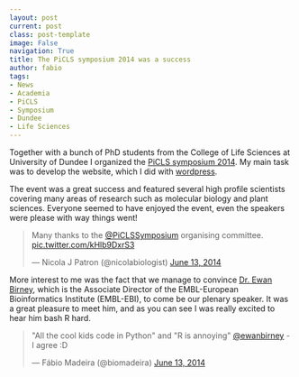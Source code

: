 ```yaml
---
layout: post
current: post
class: post-template
image: False
navigation: True
title: The PiCLS symposium 2014 was a success
author: fabio
tags:
- News
- Academia
- PiCLS
- Symposium
- Dundee
- Life Sciences
---
```


Together with a bunch of PhD students from the College of Life Sciences at University of Dundee I organized the [PiCLS symposium 2014](http://piclssymposium.org/2014/). My main task was to develop the website, which I did with [wordpress](https://wordpress.org/).

The event was a great success and featured several high profile scientists covering many areas of research such as molecular biology and plant sciences. Everyone seemed to have enjoyed the event, even the speakers were please with way things went!

<blockquote class="twitter-tweet tw-align-center" lang="en"><p lang="en" dir="ltr">Many thanks to the <a href="https://twitter.com/PiCLSSymposium">@PiCLSSymposium</a> organising committee. <a href="http://t.co/kHlb9DxrS3">pic.twitter.com/kHlb9DxrS3</a></p>&mdash; Nicola J Patron (@nicolabiologist) <a href="https://twitter.com/nicolabiologist/status/477551047788204032">June 13, 2014</a></blockquote>
<script async src="//platform.twitter.com/widgets.js" charset="utf-8"></script>

More interest to me was the fact that we manage to convince [Dr. Ewan Birney](https://www.ebi.ac.uk/~birney/), which is the  Associate Director of the EMBL-European Bioinformatics Institute (EMBL-EBI), to come be our plenary speaker. 
It was a great pleasure to meet him, and as you can see I was really excited to hear him bash R hard.

<blockquote class="twitter-tweet tw-align-center" lang="en"><p lang="en" dir="ltr">&quot;All the cool kids code in Python&quot; and &quot;R is annoying&quot; <a href="https://twitter.com/ewanbirney">@ewanbirney</a> - I agree :D</p>&mdash; Fábio Madeira (@biomadeira) <a href="https://twitter.com/biomadeira/status/477452428615614464">June 13, 2014</a></blockquote>
<script async src="//platform.twitter.com/widgets.js" charset="utf-8"></script>